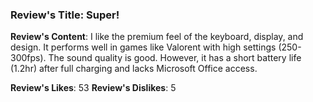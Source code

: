 ### Review's Title: Super!

**Review's Content**:
I like the premium feel of the keyboard, display, and design. It performs well in games like Valorent with high settings (250-300fps). The sound quality is good. However, it has a short battery life (1.2hr) after full charging and lacks Microsoft Office access.

**Review's Likes**: 53
**Review's Dislikes**: 5
